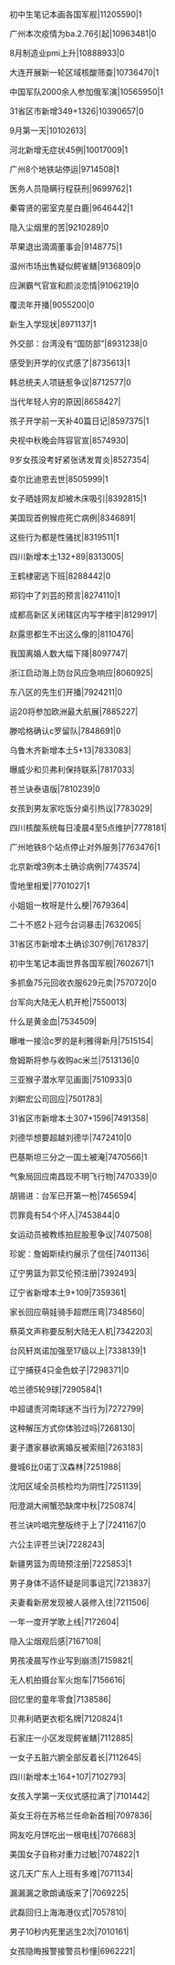 初中生笔记本画各国军舰|11205590|1

广州本次疫情为ba.2.76引起|10963481|0

8月制造业pmi上升|10888933|0

大连开展新一轮区域核酸筛查|10736470|1

中国军队2000余人参加俄军演|10565950|1

31省区市新增349+1326|10390657|0

9月第一天|10102613|

河北新增无症状45例|10017009|1

广州8个地铁站停运|9714508|1

医务人员隐瞒行程获刑|9699762|1

秦霄贤的密室克星白鹿|9646442|1

隐入尘烟里的苦|9210289|0

苹果退出滴滴董事会|9148775|1

温州市场出售疑似鳄雀鳝|9136809|0

应渊霸气官宣和颜淡恋情|9106219|0

覆流年开播|9055200|0

新生入学现状|8971137|1

外交部：台湾没有“国防部”|8931238|0

感受到开学的仪式感了|8735613|1

韩总统夫人项链惹争议|8712577|0

当代年轻人穷的原因|8658427|

孩子开学前一天补40篇日记|8597375|1

央视中秋晚会阵容官宣|8574930|

9岁女孩没考好紧张诱发胃炎|8527354|

查尔比迪恩去世|8505999|1

女子晒娃网友却被木床吸引|8392815|1

美国现首例猴痘死亡病例|8346891|

这些行为都是性骚扰|8319511|1

四川新增本土132+89|8313005|

王鹤棣密逃下班|8288442|0

郑钧中了刘芸的预言|8274110|1

成都高新区关闭辖区内写字楼宇|8129917|

赵露思都生不出这么像的|8110476|

我国离婚人数大幅下降|8097747|

浙江启动海上防台风应急响应|8060925|

东八区的先生们开播|7924211|0

运20将参加欧洲最大航展|7885227|

滕哈格确认c罗留队|7848691|0

乌鲁木齐新增本土5+13|7833083|

曝威少和贝弗利保持联系|7817033|

苍兰诀泰语版|7810239|0

女孩到男友家吃饭分桌引热议|7783029|

四川核酸系统每日凌晨4至5点维护|7778181|

广州地铁8个站点停止对外服务|7763476|1

北京新增3例本土确诊病例|7743574|

雪地里相爱|7701027|1

小姐姐一枚呀是什么梗|7679364|

二十不惑2卜冠今台词暴击|7632065|

31省区市新增本土确诊307例|7617837|

初中生笔记本画世界各国军舰|7602671|1

多抓鱼75元回收衣服629元卖|7570720|0

台军向大陆无人机开枪|7550013|

什么是黄金血|7534509|

曝唯一接洽c罗的是利雅得新月|7515154|

詹姆斯将参与收购ac米兰|7513136|0

三亚猴子潜水罕见画面|7510933|0

刘畊宏公司回应|7501783|

31省区市新增本土307+1596|7491358|

刘德华想要超越刘德华|7472410|0

巴基斯坦三分之一国土被淹|7470566|1

气象局回应南昌现不明飞行物|7470339|0

胡锡进：台军已开第一枪|7456594|

罚罪竟有54个坏人|7453844|0

女运动员被教练拍屁股惹争议|7407508|

珍妮：詹姆斯续约展示了信任|7401136|

辽宁男篮为郭艾伦预注册|7392493|

辽宁省新增本土9+109|7359361|

家长回应萌娃骑手超燃压弯|7348560|

蔡英文声称要反制大陆无人机|7342203|

台风轩岚诺加强至17级以上|7338139|1

辽宁捕获4只金色蚊子|7298371|0

哈兰德5轮9球|7290584|1

中超谴责河南球迷不当行为|7272799|

这种解压方式你体验过吗|7268130|

妻子遭家暴欲离婚反被索赔|7263183|

曼城6比0诺丁汉森林|7251988|

沈阳区域全员核检均为阴性|7251139|

阳澄湖大闸蟹恐缺席中秋|7250874|

苍兰诀吟唱完整版终于上了|7241167|0

六公主评苍兰诀|7228243|

新疆男篮为周琦预注册|7225853|1

男子身体不适怀疑是同事诅咒|7213837|

夫妻看新房发现被人装修入住|7211506|

一年一度开学歌上线|7172604|

隐入尘烟观后感|7167108|

男孩凌晨写作业写到崩溃|7159821|

无人机拍摄台军火炮车|7156616|

回忆里的童年零食|7138586|

贝弗利晒更衣柜名牌|7120824|1

石家庄一小区发现鳄雀鳝|7112885|

一女子五脏六腑全部反着长|7112645|

四川新增本土164+107|7102793|

女孩入学第一天仪式感拉满了|7101442|

英女王将在苏格兰任命新首相|7097836|

网友吃月饼吃出一根电线|7076683|

美国女子自称对重力过敏|7074822|1

这几天广东人上班有多难|7071134|

漏漏漏之歌朗诵版来了|7069225|

武磊回归上海海港仪式|7057810|

男子10秒内死里逃生2次|7010161|

女孩隐晦报警接警员秒懂|6962221|

